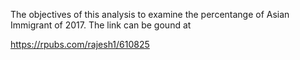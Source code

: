 The objectives of this analysis to examine the percentange of Asian Immigrant of 2017. The link can be gound at 

https://rpubs.com/rajesh1/610825


